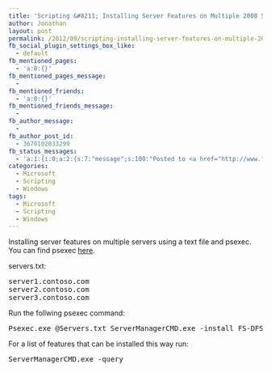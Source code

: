```yaml
---
title: 'Scripting &#8211; Installing Server Features on Multiple 2008 Servers'
author: Jonathan
layout: post
permalink: /2012/09/scripting-installing-server-features-on-multiple-2008-servers/
fb_social_plugin_settings_box_like:
  - default
fb_mentioned_pages:
  - 'a:0:{}'
fb_mentioned_pages_message:
  - 
fb_mentioned_friends:
  - 'a:0:{}'
fb_mentioned_friends_message:
  - 
fb_author_message:
  - 
fb_author_post_id:
  - 3670102033299
fb_status_messages:
  - 'a:1:{i:0;a:2:{s:7:"message";s:100:"Posted to <a href="http://www.facebook.com/3670102033299" target="_blank">your Facebook Timeline</a>";s:5:"error";b:0;}}'
categories:
  - Microsoft
  - Scripting
  - Windows
tags:
  - Microsoft
  - Scripting
  - Windows
---
```

Installing server features on multiple servers using a text file and psexec. You can find psexec <a href="http://technet.microsoft.com/en-us/sysinternals/bb897553.aspx" title="systernals psexec" target="_blank">here</a>.

servers.txt:

<pre class="brush: plain; title: ; notranslate" title="">server1.contoso.com
server2.contoso.com
server3.contoso.com
</pre>

Run the follwing psexec command:

<pre class="brush: plain; title: ; notranslate" title="">Psexec.exe @Servers.txt ServerManagerCMD.exe -install FS-DFS
</pre>

For a list of features that can be installed this way run:

<pre class="brush: plain; title: ; notranslate" title="">ServerManagerCMD.exe -query
</pre>
